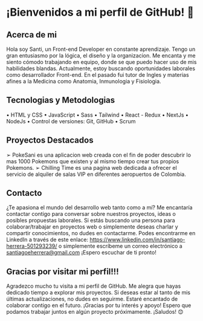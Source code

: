 # ¡Bienvenidos a mi perfil de GitHub! 👋

## Acerca de mi
Hola soy Santi, un Front-end Developer en constante aprendizaje. Tengo un gran entusiasmo por la lógica, el diseño y la organizacion. Me encanta y me siento cómodo trabajando en equipo, donde se que puedo hacer uso de mis habilidades blandas. Actualmente, estoy buscando oportunidades laborales como desarrollador Front-end. En el pasado fui tutor de Ingles y materias afines a la Medicina como Anatomia, Inmunologia y Fisiologia.

## Tecnologias y Metodologias

• HTML y CSS
• JavaScript
• Sass
• Tailwind
• React - Redux
• NextJs
• NodeJs
• Control de versiones: Git, GitHub
• Scrum

## Proyectos Destacados
➢ PokeSani es una aplicacion web creada con el fin de poder descubrir lo mas 1000 Pokemons que existen y al mismo tiempo crear tus propios Pokemons. 
➢ Chilling Time es una pagina web dedicada a ofrecer el servicio de alquiler de salas VIP en diferentes aeropuertos de Colombia.

## Contacto
¿Te apasiona el mundo del desarrollo web tanto como a mí? Me encantaría contactar contigo para conversar sobre nuestros proyectos, ideas o posibles propuestas laborales.
Si estás buscando una persona para colaborar/trabajar en proyectos web o simplemente deseas charlar y compartir conocimientos, no dudes en contactarme. Podes encontrarme en LinkedIn a través de este enlace: https://www.linkedin.com/in/santiago-herrera-501293239/ o simplemente escríbeme un correo electrónico a santiagoeherrera@gmail.com
¡Espero escuchar de ti pronto!

## Gracias por visitar mi perfil!!!
Agradezco mucho tu visita a mi perfil de GitHub. Me alegra que hayas dedicado tiempo a explorar mis proyectos. Si deseas estar al tanto de mis últimas actualizaciones, no dudes en seguirme. Estaré encantado de colaborar contigo en el futuro. ¡Gracias por tu interés y apoyo! Espero que podamos trabajar juntos en algún proyecto próximamente. ¡Saludos! 😊
